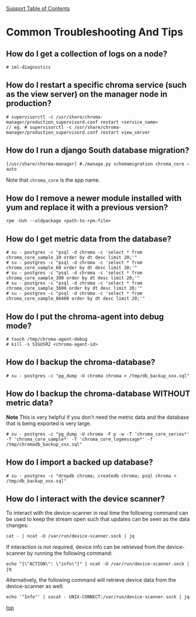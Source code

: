 <a name="top"></a>
[Support Table of Contents](TOC.md)

# Common Troubleshooting And Tips

## How do I get a collection of logs on a node?
```
# iml-diagnostics
```

## How do I restart a specific chroma service (such as the view server) on the manager node in production?
```
# supervisorctl -c /usr/share/chroma-manager/production_supervisord.conf restart <service_name>
// eg. # supervisorctl -c /usr/share/chroma-manager/production_supervisord.conf restart view_server
```

## How do I run a django South database migration?
```
[/usr/share/chorma-manager] #./manage.py schemamigration chroma_core —auto
```
Note that `chroma_core` is the app name.

## How do I remove a newer module installed with yum and replace it with a previous version?
```
rpm -Uvh --oldpackage <path-to-rpm-file>
```

## How do I get metric data from the database?
```
# su - postgres -c "psql -d chroma -c 'select * from chroma_core_sample_10 order by dt desc limit 20;'"
# su - postgres -c "psql -d chroma -c 'select * from chroma_core_sample_60 order by dt desc limit 20;'"
# su - postgres -c "psql -d chroma -c 'select * from chroma_core_sample_300 order by dt desc limit 20;'"
# su - postgres -c "psql -d chroma -c 'select * from chroma_core_sample_3600 order by dt desc limit 20;'"
# su - postgres -c "psql -d chroma -c 'select * from chroma_core_sample_86400 order by dt desc limit 20;'"
```

## How do I put the chroma-agent into debug mode?
```
# touch /tmp/chroma-agent-debug
# kill -s SIGUSR2 <chroma-agent-id>
```

## How do I backup the chroma-database?
```
# su - postgres -c "pg_dump -U chroma chroma > /tmp/db_backup_xxx.sql"
```

## How do I backup the chroma-database WITHOUT metric data?
**Note** This is very helpful if you don't need the metric data and the database that is being exported is very large.
```
# su - postgres -c "pg_dump -U chroma -F p -w -T 'chroma_core_series*' -T 'chroma_core_sample*' -T 'chroma_core_logmessage*' -f /tmp/chromadb_backup_xxx.sql"
```

## How do I import a backed up database?
```
# su - postgres -c "dropdb chroma; createdb chroma; psql chroma < /tmp/db_backup_xxx.sql"
```

## How do I interact with the device scanner?
To interact with the device-scanner in real time the following command can be used to keep the stream open such that updates can be seen as the data changes:
```
cat - | ncat -U /var/run/device-scanner.sock | jq
```

If interaction is not required, device info can be retrieved from the device-scanner by running the following command:
```
echo "{\"ACTION\": \"info\"}" | ncat -U /var/run/device-scanner.sock | jq
```

Alternatively, the following command will retrieve device data from the device-scanner as well:
```
echo '"Info"' | socat - UNIX-CONNECT:/var/run/device-scanner.sock | jq
```

[top](#top)